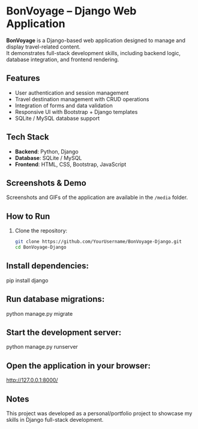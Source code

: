 # BonVoyage – Django Web Application

**BonVoyage** is a Django-based web application designed to manage and display travel-related content.  
It demonstrates full-stack development skills, including backend logic, database integration, and frontend rendering.  

## Features
- User authentication and session management  
- Travel destination management with CRUD operations  
- Integration of forms and data validation  
- Responsive UI with Bootstrap + Django templates  
- SQLite / MySQL database support  

##  Tech Stack
- **Backend**: Python, Django  
- **Database**: SQLite / MySQL  
- **Frontend**: HTML, CSS, Bootstrap, JavaScript  

##  Screenshots & Demo
Screenshots and GIFs of the application are available in the `/media` folder.  

## How to Run
1. Clone the repository:  
   ```bash
   git clone https://github.com/YourUsername/BonVoyage-Django.git
   cd BonVoyage-Django
## Install dependencies:
pip install django

## Run database migrations:
python manage.py migrate

## Start the development server:
python manage.py runserver

## Open the application in your browser:
http://127.0.0.1:8000/

## Notes
This project was developed as a personal/portfolio project to showcase my skills in Django full-stack development.     


